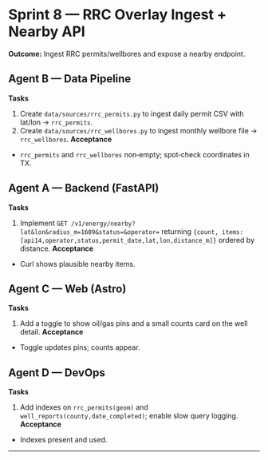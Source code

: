 # Sprint 8 — RRC Overlay Ingest + Nearby API
**Outcome:** Ingest RRC permits/wellbores and expose a nearby endpoint.

## Agent B — Data Pipeline
**Tasks**
1) Create `data/sources/rrc_permits.py` to ingest daily permit CSV with lat/lon → `rrc_permits`.
2) Create `data/sources/rrc_wellbores.py` to ingest monthly wellbore file → `rrc_wellbores`.
**Acceptance**
- `rrc_permits` and `rrc_wellbores` non‑empty; spot‑check coordinates in TX.

## Agent A — Backend (FastAPI)
**Tasks**
1) Implement `GET /v1/energy/nearby?lat&lon&radius_m=1609&status=&operator=` returning `{count, items:[api14,operator,status,permit_date,lat,lon,distance_m]}` ordered by distance.
**Acceptance**
- Curl shows plausible nearby items.

## Agent C — Web (Astro)
**Tasks**
1) Add a toggle to show oil/gas pins and a small counts card on the well detail.
**Acceptance**
- Toggle updates pins; counts appear.

## Agent D — DevOps
**Tasks**
1) Add indexes on `rrc_permits(geom)` and `well_reports(county,date_completed)`; enable slow query logging.
**Acceptance**
- Indexes present and used.

---


